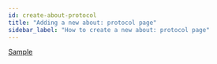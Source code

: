 ```yaml
---
id: create-about-protocol
title: "Adding a new about: protocol page"
sidebar_label: "How to create a new about: protocol page"
---
```


[Sample](https://github.com/Anima-OS/hello-quokka)